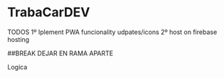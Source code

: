 # TrabaCarDEV


TODOS
1º Iplement PWA funcionality udpates/icons
2º host on firebase hosting

##BREAK DEJAR EN RAMA APARTE

Logica 

